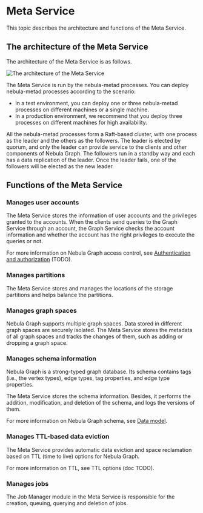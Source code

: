 # Meta Service

This topic describes the architecture and functions of the Meta Service.

## The architecture of the Meta Service

The architecture of the Meta Service is as follows.

![The architecture of the Meta Service](https://docs-cdn.nebula-graph.com.cn/docs-2.0/1.introduction/2.nebula-graph-architecture/meta-architecture1.png)

The Meta Service is run by the nebula-metad processes. You can deploy nebula-metad processes according to the scenario:

* In a test environment, you can deploy one or three nebula-metad processes on different machines or a single machine.
* In a production environment, we recommend that you deploy three processes on different machines for high availability.

All the nebula-metad processes form a Raft-based cluster, with one process as the leader and the others as the followers.
The leader is elected by quorum, and only the leader can provide service to the clients and other components of Nebula Graph. The followers run in a standby way and each has a data replication of the leader. Once the leader fails, one of the followers will be elected as the new leader.

## Functions of the Meta Service

### Manages user accounts

The Meta Service stores the information of user accounts and the privileges granted to the accounts. When the clients send queries to the Graph Service through an account, the Graph Service checks the account information and whether the account has the right privileges to execute the queries or not.

For more information on Nebula Graph access control, see [Authentication and authorization](TODO) (TODO).

### Manages partitions

The Meta Service stores and manages the locations of the storage partitions and helps balance the partitions.

### Manages graph spaces

Nebula Graph supports multiple graph spaces. Data stored in different graph spaces are securely isolated. The Meta Service stores the metadata of all graph spaces and tracks the changes of them, such as adding or dropping a graph space.

### Manages schema information

Nebula Graph is a strong-typed graph database. Its schema contains tags (i.e., the vertex types), edge types, tag properties, and edge type properties.

The Meta Service stores the schema information. Besides, it performs the addition, modification, and deletion of the schema, and logs the versions of them.

For more information on Nebula Graph schema, see [Data model](../2.data-model.md).

### Manages TTL-based data eviction

The Meta Service provides automatic data eviction and space reclamation based on TTL (time to live) options for Nebula Graph.

For more information on TTL, see TTL options (doc TODO).

### Manages jobs

The Job Manager module in the Meta Service is responsible for the creation, queuing, querying and deletion of jobs.
